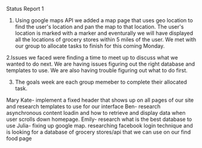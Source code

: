 Status Report 1

1. Using google maps API we added a map page that uses geo location to find the user's location and pan the map to that location. 
The user's location is marked with a marker and eventurally we will have displayed all the locations of grocery stores within 5 miles of
the user.
We met with our group to allocate tasks to finish for this coming Monday.

2.Issues we faced were finding a time to meet up to discuss what we wanted to do next. We are having issues figuring out the right 
database and templates to use. We are also having trouble figuring out what to do first.

3. The goals week are each group memeber to complete their allocated task. 

Mary Kate- implement a fixed header that shows up on all pages of our site and research templates to use for our interface
Ben- research asynchronous content loadin and how to retrieve and display data when user scrolls down homepage.
Emily- research what is the best database to use
Julia- fixing up google map. researching facebook login technique and is looking for a database of grocery stores/api that we can use 
on our find food page
